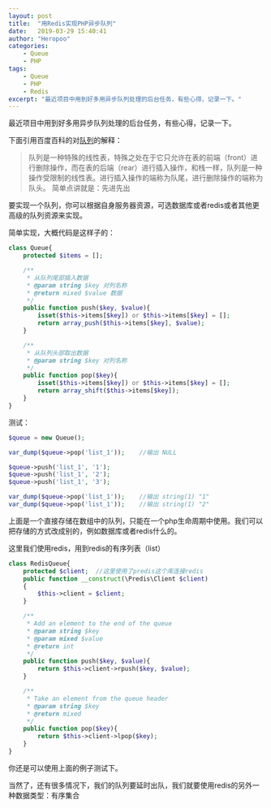 ```yaml
---
layout: post
title:  "用Redis实现PHP异步队列"
date:   2019-03-29 15:40:41
author: "Heropoo"
categories: 
    - Queue
    - PHP
tags:
    - Queue
    - PHP
    - Redis
excerpt: "最近项目中用到好多用异步队列处理的后台任务，有些心得，记录一下。"
---
```

最近项目中用到好多用异步队列处理的后台任务，有些心得，记录一下。

下面引用百度百科的对[队列](https://baike.baidu.com/item/%E9%98%9F%E5%88%97/14580481)的解释：
> 队列是一种特殊的线性表，特殊之处在于它只允许在表的前端（front）进行删除操作，而在表的后端（rear）进行插入操作，和栈一样，队列是一种操作受限制的线性表。进行插入操作的端称为队尾，进行删除操作的端称为队头。
> 简单点讲就是：先进先出

要实现一个队列，你可以根据自身服务器资源，可选数据库或者redis或者其他更高级的队列资源来实现。

简单实现，大概代码是这样子的：
```php
class Queue{
    protected $items = [];

    /**
     * 从队列尾部插入数据
     * @param string $key 对列名称
     * @return mixed $value 数据
     */
    public function push($key, $value){
        isset($this->items[$key]) or $this->items[$key] = [];
        return array_push($this->items[$key], $value);
    }

    /**
     * 从队列头部取出数据
     * @param string $key 对列名称
     */
    public function pop($key){
        isset($this->items[$key]) or $this->items[$key] = [];
        return array_shift($this->items[$key]);
    }
}
```

测试：
```php
$queue = new Queue();

var_dump($queue->pop('list_1'));    //输出 NULL

$queue->push('list_1', '1');
$queue->push('list_1', '2');
$queue->push('list_1', '3');

var_dump($queue->pop('list_1'));    //输出 string(1) "1"
var_dump($queue->pop('list_1'));    //输出 string(1) "2"
```
上面是一个直接存储在数组中的队列，只能在一个php生命周期中使用。我们可以把存储的方式改成别的，例如数据库或者redis什么的。

这里我们使用redis，用到redis的有序列表（list）
```php
class RedisQueue{
    protected $client;  //这里使用了predis这个库连接redis
    public function __construct(\Predis\Client $client)
    {
        $this->client = $client;
    }

    /**
     * Add an element to the end of the queue
     * @param string $key
     * @param mixed $value
     * @return int
     */
    public function push($key, $value){
        return $this->client->rpush($key, $value);
    }

    /**
     * Take an element from the queue header
     * @param string $key
     * @return mixed
     */
    public function pop($key){
        return $this->client->lpop($key);
    }
}
```
你还是可以使用上面的例子测试下。

当然了，还有很多情况下，我们的队列要延时出队，我们就要使用redis的另外一种数据类型：有序集合





